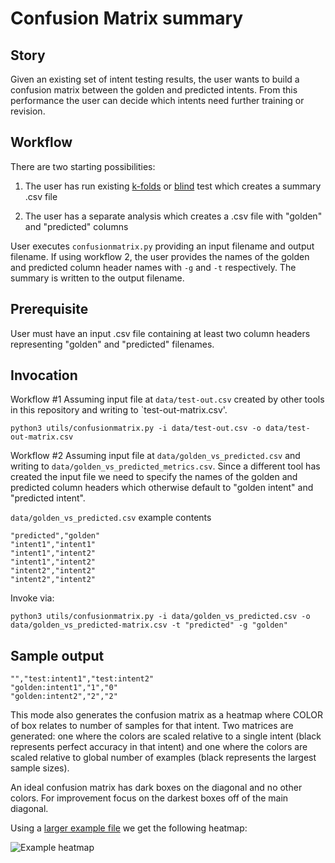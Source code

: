 # Confusion Matrix summary

## Story
Given an existing set of intent testing results, the user wants to build a confusion matrix between the golden and predicted intents.  From this performance the user can decide which intents need further training or revision.

## Workflow
There are two starting possibilities:

1) The user has run existing [k-folds](kfold.md) or [blind](blind.md) test which creates a summary .csv file

2) The user has a separate analysis which creates a .csv file with "golden" and "predicted" columns

User executes `confusionmatrix.py` providing an input filename and output filename.  If using workflow 2, the user provides the names of the golden and predicted column header names with `-g` and `-t` respectively.
The summary is written to the output filename.

## Prerequisite
User must have an input .csv file containing at least two column headers representing "golden" and "predicted" filenames.

## Invocation
Workflow #1
Assuming input file at `data/test-out.csv` created by other tools in this repository and writing to `test-out-matrix.csv'.

```
python3 utils/confusionmatrix.py -i data/test-out.csv -o data/test-out-matrix.csv
```

Workflow #2
Assuming input file at `data/golden_vs_predicted.csv` and writing to `data/golden_vs_predicted_metrics.csv`.  Since a different tool has created the input file we need to specify the names of the golden and predicted column headers which otherwise default to "golden intent" and "predicted intent".


`data/golden_vs_predicted.csv` example contents

```
"predicted","golden"
"intent1","intent1"
"intent1","intent2"
"intent1","intent2"
"intent2","intent2"
"intent2","intent2"
```

Invoke via:
```
python3 utils/confusionmatrix.py -i data/golden_vs_predicted.csv -o data/golden_vs_predicted-matrix.csv -t "predicted" -g "golden"
```

## Sample output
```
"","test:intent1","test:intent2"
"golden:intent1","1","0"
"golden:intent2","2","2"
```

This mode also generates the confusion matrix as a heatmap where COLOR of box relates to number of samples for that intent.  Two matrices are generated: one where the colors are scaled relative to a single intent (black represents perfect accuracy in that intent) and one where the colors are scaled relative to global number of examples (black represents the largest sample sizes).

An ideal confusion matrix has dark boxes on the diagonal and no other colors.  For improvement focus on the darkest boxes off of the main diagonal.

Using a [larger example file](../resources/example-kfold-test-out-union.csv) we get the following heatmap:

![Example heatmap](../resources/example-kfold-test-out-union-confusion.png)
